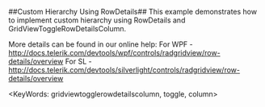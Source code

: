 ##Custom Hierarchy Using RowDetails##
This example demonstrates how to implement custom hierarchy using RowDetails and GridViewToggleRowDetailsColumn.

More details can be found in our online help:
For WPF - http://docs.telerik.com/devtools/wpf/controls/radgridview/row-details/overview
For SL - http://docs.telerik.com/devtools/silverlight/controls/radgridview/row-details/overview

<KeyWords: gridviewtogglerowdetailscolumn, toggle, column>